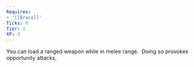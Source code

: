 ```yaml
---
Requires:
- '[[Brace]]'
Ticks: 0
Tier: 1
XP: 3
---
```


You can load a ranged weapon while in melee range.  Doing so provokes opportunity attacks.